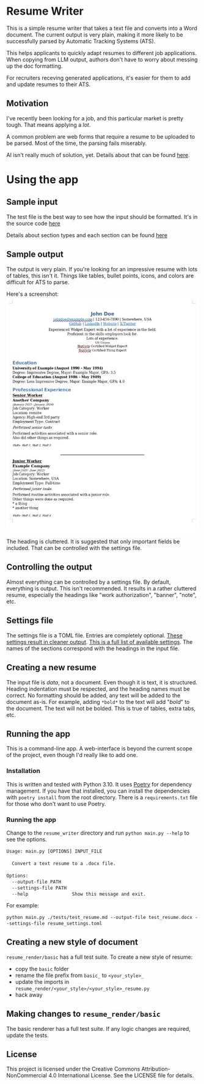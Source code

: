 # Resume Writer

This is a simple resume writer that takes a text file and converts into a Word document. The current output is very plain, making it more likely to be successfully parsed by Automatic Tracking Systems (ATS).

This helps applicants to quickly adapt resumes to different job applications. When copying from LLM output, authors don't have to worry about messing up the doc formatting.

For recruiters receving generated applications, it's easier for them to add and update resumes to their ATS.

## Motivation

I've recently been looking for a job, and this particular market is pretty tough. That means applying a _lot_.

A common problem are web forms that require a resume to be uploaded to be parsed. Most of the time, the parsing fails miserably.

AI isn't really much of solution, yet. Details about that can be found [here](./docs/AI_Resume_Parsing.md).

# Using the app

## Sample input

The test file is the best way to see how the input should be formatted. It's in the source code [here](https://raw.githubusercontent.com/mpaguilar/resume_writer/main/tests/test_resume.md)

Details about section types and each section can be found [here](./docs/format_details.md)

## Sample output

The output is very plain. If you're looking for an impressive resume with lots of tables, this isn't it. Things like tables, bullet points, icons, and colors are difficult for ATS to parse. 

Here's a screenshot:
![Screenshot of the output](./docs/test_resume.jpg)

The heading is cluttered. It is suggested that only important fields be included. That can be controlled with the settings file.

## Controlling the output

Almost everything can be controlled by a settings file. By default, everything is output. This isn't recommended. It results in a rather cluttered resume, especially the headings like "work authorization", "banner", "note", etc.

## Settings file

The settings file is a TOML file. Entries are completely optional. [These settings result in cleaner output](https://github.com/mpaguilar/resume_writer/blob/docs/resume_writer/resume_settings.toml). [This is a full list of available settings](https://github.com/mpaguilar/resume_writer/blob/docs/resume_writer/debug_settings.toml). The names of the sections correspond with the headings in the input file.

## Creating a new resume

The input file is _data_, not a document. Even though it is text, it is structured. Heading indentation must be respected, and the heading names must be correct. No formatting should be added, any text will be added to the document as-is. For example, adding `*bold*` to the text will add "*bold*" to the document. The text will not be bolded. This is true of tables, extra tabs, etc.

## Running the app

This is a command-line app. A web-interface is beyond the current scope of the project, even though I'd really like to add one.

### Installation

This is written and tested with Python 3.10. It uses [Poetry](https://python-poetry.org/) for dependency management. If you have that installed, you can install the dependencies with `poetry install` from the root directory. There is a `requirements.txt` file for those who don't want to use Poetry.

### Running the app

Change to the `resume_writer` directory and run `python main.py --help` to see the options.

```
Usage: main.py [OPTIONS] INPUT_FILE

  Convert a text resume to a .docx file.

Options:
  --output-file PATH
  --settings-file PATH
  --help                Show this message and exit.
```

For example:

```
python main.py ./tests/test_resume.md --output-file test_resume.docx --settings-file resume_settings.toml
```

## Creating a new style of document

`resume_render/basic` has a full test suite. To create a new style of resume:
- copy the `basic` folder
- rename the file prefix from `basic_` to `<your_style>_`
- update the imports in `resume_render/<your_style>/<your_style>_resume.py`
- hack away

## Making changes to `resume_render/basic`
The basic renderer has a full test suite. If any logic changes are required, update the tests.


## License
This project is licensed under the Creative Commons Attribution-NonCommercial 4.0 International License. See the LICENSE file for details.
